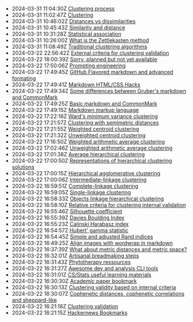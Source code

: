 * 2024-03-31 11:04:30Z [Clustering process](../6)
* 2024-03-31 11:02:47Z [Clustering](../5)
* 2024-03-31 10:46:02Z [Distances vs dissimilarities](../4)
* 2024-03-31 10:45:43Z [Similarity and distance](../3)
* 2024-03-31 10:31:28Z [Statistical association](../2)
* 2024-03-31 10:26:00Z [What is the Zettlekasten method](../1)
* 2024-03-31 11:08:49Z [Traditional clustering algorithms](../7)
* 2024-03-22 22:56:42Z [External criteria for clustering validation](../20)
* 2024-03-22 18:00:39Z [Sorry, planned but not yet available](../0)
* 2024-03-22 17:50:06Z [Prompting engineering](../46)
* 2024-03-22 17:49:45Z [GitHub Flavored markdown and advanced formating](../43)
* 2024-03-22 17:49:41Z [Markdown HTML/CSS Hacks](../44)
* 2024-03-22 17:49:34Z [Some differences between Gruber's markdown and CommonMark ](../42)
* 2024-03-22 17:49:25Z [Basic markdown and CommonMark](../41)
* 2024-03-22 17:49:15Z [Markdown markup language](../40)
* 2024-03-22 17:22:16Z [Ward's minimum variance clustering](../39)
* 2024-03-22 17:21:57Z [Clustering with semimetric distances](../17)
* 2024-03-22 17:21:55Z [Weighted centroid clustering](../38)
* 2024-03-22 17:21:32Z [Unweighted centroid clustering](../37)
* 2024-03-22 17:16:50Z [Weighted arithmetic average clustering](../36)
* 2024-03-22 17:02:46Z [Unweighted arithmetic average clustering](../35)
* 2024-03-22 17:01:38Z [Average hierarchical clustering](../34)
* 2024-03-22 17:00:50Z [Representations of hierarchical clustering solutions](../33)
* 2024-03-22 17:00:15Z [Hierarchical agglomerative clustering](../32)
* 2024-03-22 17:00:06Z [Intermediate-linkage clustering](../31)
* 2024-03-22 16:59:51Z [Complete-linkage clustering](../30)
* 2024-03-22 16:59:05Z [Single-linkage clustering](../29)
* 2024-03-22 16:58:33Z [Objects linkage hierarchical clustering](../28)
* 2024-03-22 16:58:10Z [Relative criteria for clustering internal validation](../27)
* 2024-03-22 16:55:46Z [Silhouette coefficient](../26)
* 2024-03-22 16:55:39Z [Davies Boulding Index](../25)
* 2024-03-22 16:55:23Z [Calinski Harabasz index](../24)
* 2024-03-22 16:54:57Z [Hubert' gamma statistic](../22)
* 2024-03-22 16:54:45Z [Simple and adjusted Rand indices](../21)
* 2024-03-22 16:49:25Z [Align images with wordwrap in markdown](../19)
* 2024-03-22 16:37:39Z [What about metric distances and metric space?](../16)
* 2024-03-22 16:32:01Z [Artisanal breadmaking steps](../15)
* 2024-03-22 16:31:43Z [Phytotherapy ressources](../14)
* 2024-03-22 16:31:27Z [Awesome dev and analysis CLI tools](../13)
* 2024-03-22 16:31:01Z [CS/Stats useful learning materials](../12)
* 2024-03-22 16:30:30Z [Academic paper bookmark](../11)
* 2024-03-22 16:30:13Z [Clustering validity based on internal criteria](../10)
* 2024-03-22 16:30:07Z [Cophenetic distances, cophenetic correlations and sheppard-like](../23)
* 2024-03-22 16:21:18Z [Clustering validation](../9)
* 2024-03-22 16:21:15Z [Hackernews Bookmarks](../8)
